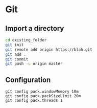 # Git

## Import a directory

```bash
cd existing_folder
git init
git remote add origin https://blah.git
git add .
git commit
git push -u origin master
```

## Configuration

```
git config pack.windowMemory 10m
git config pack.packSizeLimit 20m
git config pack.threads 1
```
